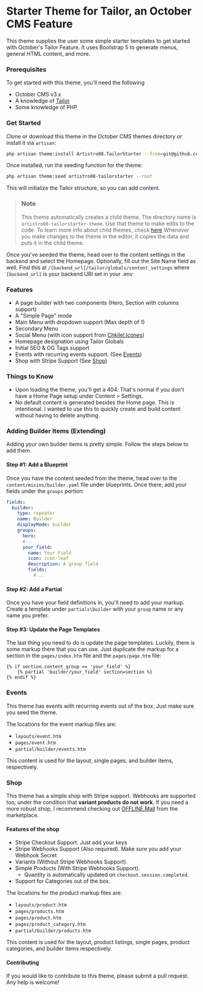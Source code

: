 # Starter Theme for Tailor, an October CMS Feature
This theme supplies the user some simple starter templates to get started with October's Tailor Feature. It uses Bootstrap 5 to generate menus, general HTML content, and more.

### Prerequisites
To get started with this theme, you'll need the following
- October CMS v3.x
- A knowledge of [Tailor](https://docs.octobercms.com/3.x/tailor/introduction.html)
- Some knowledge of PHP

### Get Started
Clone or download this theme in the October CMS themes directory or install it via `artisan`:
```bash
php artisan theme:install Artistro08.TailorStarter --from=git@github.com:artistro08/tailor-starter.git
```

Once installed, run the seeding function for the theme:

```bash
php artisan theme:seed artistro08-tailorstarter --root
```

This will initialize the Tailor structure, so you can add content.

> ### Note
> This theme automatically creates a child theme. The directory name is `artistro08-tailorstarter-theme`. Use that theme to make edits to the code.
> To learn more info about child themes, check [here](https://docs.octobercms.com/3.x/cms/themes/child-themes.html)
> Whenever you make changes to the theme in the editor, it copies the data and puts it in the child theme. 

Once you've seeded the theme, head over to the content settings in the backend and select the Homepage. Optionally, fill out the Site Name field as well. Find this at `/[backend_url]/tailor/globals/content_settings` where `[backend_url]` is your backend URI set in your .env

### Features
- A page builder with two components (Hero, Section with columns support)
- A "Simple Page" mode
- Main Menu with dropdown support (Max depth of 1)
- Secondary Menu 
- Social Menu (with icon support from [Chkilel.Icones](https://octobercms.com/plugin/chkilel-icones))
- Homepage designation using Tailor Globals
- Initial SEO & OG Tags support
- Events with recurring events support. (See [Events](#events))
- Shop with Stripe Support (See [Shop](#events))

### Things to Know
- Upon loading the theme, you'll get a 404. That's normal if you don't have a Home Page setup under Content > Settings.
- No default content is generated besides the Home page. This is intentional. I wanted to use this to quickly create and build content without having to delete anything. 

### Adding Builder Items (Extending)
Adding your own builder items is pretty simple. Follow the steps below to add them.

#### Step #1: Add a Blueprint
Once you have the content seeded from the theme, head over to the `content/mixins/builder.yaml` file under blueprints. Once there, add your fields under the `groups` portion:

```yaml
fields:
  builder:
    type: repeater
    name: Builder
    displayMode: builder
    groups:
      hero: 
      #...
      your_field:
        name: Your Field
        icon: icon-leaf
        description: A group field
        fields:
          #...
```
#### Step #2: Add a Partial
Once you have your field definitions in, you'll need to add your markup. Create a template under `partials\builder` with your `group` name or any name you prefer. 

#### Step #3: Update the Page Templates
The last thing you need to do is update the page templates. Luckily, there is some markup there that you can use. Just duplicate the markup for a section in the `pages/index.htm` file and the `pages/page.htm` file:
```twig
{% if section.content_group == 'your_field' %}
    {% partial 'builder/your_field' section=section %}
{% endif %}
```

### Events
This theme has events with recurring events out of the box. Just make sure you seed the theme.

The locations for the event markup files are:
- `layouts/event.htm`
- `pages/event.htm`
- `partial/builder/events.htm`

This content is used for the layout, single pages, and builder items, respectively.


### Shop
This theme has a simple shop with Stripe support. Webhooks are supported too, under the condition that **variant products do not work**.
If you need a more robust shop, I recommend checking out [OFFLINE.Mall](https://octobercms.com/plugin/offline-mall) from the marketplace.

#### Features of the shop
- Stripe Checkout Support. Just add your keys
- Stripe Webhooks Support (Also required). Make sure you add your Webhook Secret
- Variants (Without Stripe Webhooks Support).
- Simple Products (With Stripe Webhooks Support).
  - Quantity is automatically updated on `checkout.session.completed`.
- Support for Categories out of the box. 

The locations for the product markup files are:
- `layouts/product.htm`
- `pages/products.htm`
- `pages/product.htm`
- `pages/product_category.htm`
- `partial/builder/products.htm`

This content is used for the layout, product listings, single pages, product categories, and builder items respectively.

#### Contributing
If you would like to contribute to this theme, please submit a pull request. Any help is welcome!
